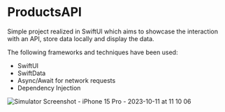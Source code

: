 # ProductsAPI

Simple project realized in SwiftUI which aims to showcase the interaction with an API, store data locally and display the data.

The following frameworks and techniques have been used:

  * SwiftUI
  * SwiftData
  * Async/Await for network requests
  * Dependency Injection


![Simulator Screenshot - iPhone 15 Pro - 2023-10-11 at 11 10 06](https://github.com/samini15/ProductsAPI/assets/27858103/74dec767-5c93-4343-aad6-accef337865e)



